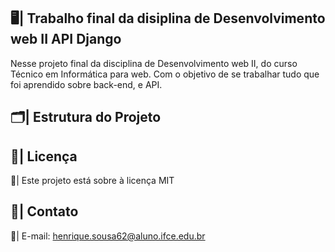 ## 🖥️| Trabalho final da disiplina de Desenvolvimento web II API Django

  Nesse projeto final da disciplina de Desenvolvimento web II, do curso Técnico em Informática para web. Com o objetivo de se trabalhar tudo que foi aprendido sobre back-end, e API. 

## 🗂️| Estrutura do Projeto

   

## 📑| Licença 

  📄| Este projeto está sobre à licença MIT

## 📱| Contato 

  📧| E-mail: henrique.sousa62@aluno.ifce.edu.br
  
